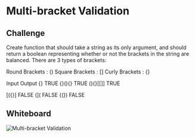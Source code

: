 # Multi-bracket Validation
## Challenge
Create function that should take a string as its only argument, and should return a boolean representing whether or not the brackets in the string are balanced. There are 3 types of brackets:

Round Brackets : ()
Square Brackets : []
Curly Brackets : {}

Input	Output
{}	TRUE
{}(){}	TRUE
(){}[[]]	TRUE

[({}]	FALSE
(](	FALSE
{(})	FALSE

## Whiteboard
![Multi-bracket Validation](/Challenges/QueueWithStacks/assets/challenge13.jpg)
